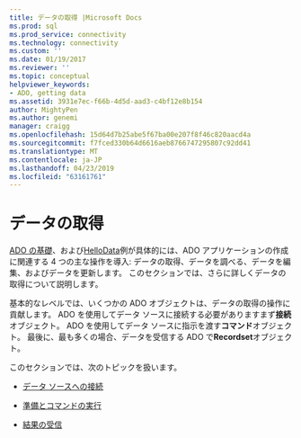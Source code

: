 ```yaml
---
title: データの取得 |Microsoft Docs
ms.prod: sql
ms.prod_service: connectivity
ms.technology: connectivity
ms.custom: ''
ms.date: 01/19/2017
ms.reviewer: ''
ms.topic: conceptual
helpviewer_keywords:
- ADO, getting data
ms.assetid: 3931e7ec-f66b-4d5d-aad3-c4bf12e8b154
author: MightyPen
ms.author: genemi
manager: craigg
ms.openlocfilehash: 15d64d7b25abe5f67ba00e207f8f46c820aacd4a
ms.sourcegitcommit: f7fced330b64d6616aeb8766747295807c92dd41
ms.translationtype: MT
ms.contentlocale: ja-JP
ms.lasthandoff: 04/23/2019
ms.locfileid: "63161761"
---
```

# <a name="getting-data"></a>データの取得
[ADO の基礎](../../../ado/guide/data/ado-fundamentals.md)、および[HelloData](../../../ado/guide/data/hellodata-a-simple-ado-application.md)例が具体的には、ADO アプリケーションの作成に関連する 4 つの主な操作を導入: データの取得、データを調べる、データを編集、およびデータを更新します。 このセクションでは、さらに詳しくデータの取得について説明します。  
  
 基本的なレベルでは、いくつかの ADO オブジェクトは、データの取得の操作に貢献します。 ADO を使用してデータ ソースに接続する必要がありますまず**接続**オブジェクト。 ADO を使用してデータ ソースに指示を渡す**コマンド**オブジェクト。 最後に、最も多くの場合、データを受信する ADO で**Recordset**オブジェクト。  
  
 このセクションでは、次のトピックを扱います。  
  
-   [データ ソースへの接続](../../../ado/guide/data/connecting-to-data-sources.md)  
  
-   [準備とコマンドの実行](../../../ado/guide/data/preparing-and-executing-commands.md)  
  
-   [結果の受信](../../../ado/guide/data/receiving-results.md)
